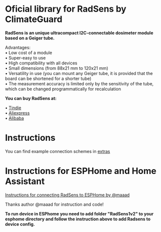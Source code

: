 Oficial library for RadSens by ClimateGuard
===========================================

<b> RadSens is an unique ultracompact I2C-connectable dosimeter module based on a Geiger tube.  </b> 
  
  Advantages:  
• Low cost of a module  
• Super-easy to use  
• High compatibility with all devices  
• Small dimensions (from 88x21 mm to 120x21 mm)  
• Versatility in use (you can mount any Geiger tube, it is provided that the board can be shortened for a shorter tube)  
• The measurement accuracy is limited only by the sensitivity of the tube, which can be changed programmatically for recalculation  
  
  
<b>You can buy RadSens at:  </b>   
  
• <a href=https://www.tindie.com/stores/climateguard/>Tindie</a>  
• <a href=aliexpress.com/store/910985005/>Aliexpress</a>  
• <a href=https://mashintertorg.trustpass.alibaba.com/productgrouplist-903279422/Электроника.html/>Alibaba</a>  
      
    
Instructions
============
You can find example connection schemes in <a href=https://github.com/climateguard/RadSens/tree/master/extras/>extras</a>

Instructions for ESPHome and Home Assistant
===========
<a href=https://github.com/maaad/RadSens1v2>Instructions for connecting RadSens to ESPHome by @maaad</a>
	
Thanks author @maaad for instruction and code!

<b>To run device in ESPhome you need to add folder "RadSens1v2" to your esphome directory and follow the instruction above to add Radsens to device config. </b>
